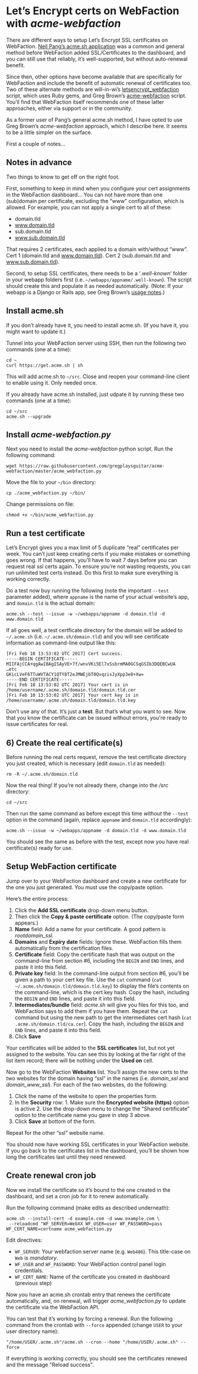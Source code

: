 # Let’s Encrypt certs on WebFaction with _acme-webfaction_

There are different ways to setup Let’s Encrypt SSL certificates on WebFaction. [Neil Pang’s acme.sh application](https://github.com/content-strategy-forum/csf-docs/blob/master/Administrators/WebFaction/creating-ssl-certs-on-webfaction.md) was a common and general method before WebFaction added SSL/Certificates to the dashboard, and you can still use that reliably, it’s well-supported, but without auto-renewal benefit. 

Since then, other options have become available that are specifically for WebFaction and include the benefit of automatic renewal of certificates too. Two of these alternate methods are will-in-wi’s [letsencrypt_webfaction](https://github.com/will-in-wi/letsencrypt-webfaction) script, which uses Ruby gems, and Greg Brown’s [acme-webfaction](https://github.com/gregplaysguitar/acme-webfaction) script. You’ll find that WebFaction itself recommends one of these latter approaches, either via support or in the community.

As a former user of Pang’s general acme.sh method, I have opted to use Greg Brown’s _acme-webfaction_ approach, which I describe here. It seems to be a little simpler on the surface.

First a couple of notes…

## Notes in advance

Two things to know to get off on the right foot.

First, something to keep in mind when you configure your cert assignments in the WebFaction dashboard… You can not have more than one (sub)domain per certificate, excluding the “www” configuration, which is allowed. For example, you can not apply a single cert to all of these:

- domain.tld
- www.domain.tld
- sub.domain.tld
- www.sub.domain.tld

That requires 2 certificates, each applied to a domain with/without “www”. Cert 1 (domain.tld and www.domain.tld). Cert 2 (sub.domain.tld and www.sub.domain.tld).

Second, to setup SSL certificates, there needs to be a ‘_.well-known_’ folder in your webapp folders first (i.e. `~/webapps/appname/.well-known`). The script should create this and populate it as needed automatically. (Note: If your webapp is a Django or Rails app, see Greg Brown’s [usage notes](https://github.com/gregplaysguitar/acme-webfaction#usage).)

## Install acme.sh

If you don’t already have it, you need to install acme.sh. (If you have it, you might want to update it.) 

Tunnel into your WebFaction server using SSH, then run the following two commands (one at a time):

```
cd ~
curl https://get.acme.sh | sh
```

This will add acme.sh to `~/src`. Close and reopen your command-line client to enable using it. Only needed once.

If you already have acme.sh installed, just udpate it by running these two commands (one at a time):

```
cd ~/src
acme.sh --upgrade
```

## Install _acme-webfaction.py_

Next you need to install the _acme-webfaction_ python script. Run the following command:

```
wget https://raw.githubusercontent.com/gregplaysguitar/acme-webfaction/master/acme_webfaction.py
```

Move the file to your `~/bin` directory:

```
cp ./acme_webfaction.py ~/bin/
```

Change permissions on file:

```
chmod +x ~/bin/acme_webfaction.py
```

## Run a test certificate

Let’s Encrypt gives you a max limit of 5 duplicate “real” certificates per week. You can’t just keep creating certs if you make mistakes or something goes wrong. If that happens, you’ll have to wait 7 days before you can request real ssl certs again. To ensure you’re not wasting requests, you can run unlimited test certs instead. Do this first to make sure everything is working correctly. 

Do a test now buy running the following (note the important `--test` parameter added), where `appname` is the name of your actual website’s app, and `domain.tld` is the actual domain:

```
acme.sh --test --issue -w ~/webapps/appname -d domain.tld -d www.domain.tld
``` 

If all goes well, a test certficate directory for the domain will be added to `~/.acme.sh` (i.e. `~/.acme.sh/domain.tld`) and you will see certificate information as command-line output like this:

```
[Fri Feb 10 13:53:02 UTC 2017] Cert success.
-----BEGIN CERTIFICATE-----
MIIFAjCCA+qgAwIBAgISAyVE+7f/wnvVKi5El7xSsbrmMA0GCSqGSIb3DQEBCwUA
…etc
GKicLVeF6TTuWVTACY1QTY8T2eJMWEjbT0QvqzisJyXpp3e8+Xw=
-----END CERTIFICATE-----
[Fri Feb 10 13:53:02 UTC 2017] Your cert is in  /home/username/.acme.sh/domain.tld/domain.tld.cer 
[Fri Feb 10 13:53:02 UTC 2017] Your cert key is in  /home/username/.acme.sh/domain.tld/domain.tld.key
```

Don’t use any of that. It’s just a **test**. But that’s what you want to see. Now that you know the certificate can be issued without errors, you're ready to issue certificates for real.

## 6) Create the real certificate(s)

Before running the real certs request, remove the test certificate directory you just created, which is necessary (edit `domain.tld` as needed):

```
rm -R ~/.acme.sh/domain.tld
``` 

Now the real thing! If you’re not already there, change into the _/src_ directory:

```
cd ~/src
```

Then run the same command as before except this time _without_ the `--test` option in the command (again, replace `appname` and `domain.tld` accordingly):

```
acme.sh --issue -w ~/webapps/appname -d domain.tld -d www.domain.tld
```

You should see the same as before with the test, except now you have real certificate(s) ready for use.

## Setup WebFaction certificate

Jump over to your WebFaction dashboard and create a new certificate for the one you just generated. You must use the copy/paste option. 

Here’s the entire process:

1. Click the **Add SSL certificate** drop-down menu button.
2. Then click the **Copy & paste certificate** option. (The copy/paste form appears.)
3. **Name** field: Add a name for your certificate. A good pattern is _rootdomain_ssl_.
4. **Domains** and **Expiry date** fields: Ignore these. WebFaction fills them automatically from the certification files.
5. **Certificate** field: Copy the certificate hash that was output on the command-line from section #6, including the `BEGIN` and `END` lines, and paste it into this field.
6. **Private key** field: In the command-line output from section #6, you’ll be given a path to your cert key file. Use the `cat` command (`cat ~/.acme.sh/domain.tld/domain.tld.key`) to display the file’s contents on the command-line, which is the cert key hash. Copy the hash, including the `BEGIN` and `END` lines, and paste it into this field.
7. **Intermediates/bundle** field: _acme.sh_ will give you files for this too, and WebFaction says to add them if you have them. Repeat the `cat` command but using the new path to get the intermediates cert hash (`cat .acme.sh/domain.tld/ca.cer`). Copy the hash, including the `BEGIN` and `END` lines, and paste it into this field.
8. Click **Save**

Your certificates will be added to the **SSL certificates** list, but not yet assigned to the website. You can see this by looking at the far right of the list item record; there will be nothing under the **Used on** cell.

Now go to the WebFaction **Websites** list. You’ll assign the new certs to the two websites for the domain having “ssl” in the names (i.e. _domain_ssl_ and _domain_www_ssl_). For each of the two websites, do the following:

1. Click the name of the website to open the properties form.
2. In the **Security** row:
		1. Make sure the **Encrypted website (https)** option is active
		2. Use the drop-down menu to change the “Shared certificate” option to the certificate name you gave in step 3 above.
3. Click **Save** at bottom of the form.

Repeat for the other “ssl” website name.

You should now have working SSL certificates in your WebFaction website. If you go back to the certificates list in the dashboard, you’ll be shown how long the certificates last until they need renewed.

## Create renewal cron job

Now we install the certificate so it’s bound to the one created in the dashboard, and set a cron job for it to renew automatically.

Run the following command (make edits as described underneath):

```
acme.sh --install-cert -d example.com -d www.example.com \
 --reloadcmd "WF_SERVER=WebXX WF_USER=user WF_PASSWORD=pass WF_CERT_NAME=certname acme_webfaction.py
```

Edit directives:

* `WF_SERVER`: Your webfaction server name (e.g. `Web486`). This title-case on `Web` is _mandatory_.
* `WF_USER` and `WF_PASSWORD`: Your WebFaction control panel login credentials.
* `WF_CERT_NAME`: Name of the certificate you created in dashboard (previous step)

Now you have an acme.sh crontab entry that renews the certificate automatically, and, on renewal, will trigger _acme_webfaction.py_ to update the certificate via the WebFaction API.

You can test that it’s working by forcing a renewal. Run the following command from the crontab with `--force` appended (change `USER` to your user directory name):

```
"/home/USER/.acme.sh"/acme.sh --cron --home "/home/USER/.acme.sh" --force
```

If everything is working correctly, you should see the certificates renewed and the message "Reload success".